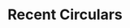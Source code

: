---
title: "Recent Circulars"
description: "Stay updated with the latest regulatory circulars from NSE, BSE, and SEBI with AI-powered summaries and intelligent categorization."
layout: "index"
---